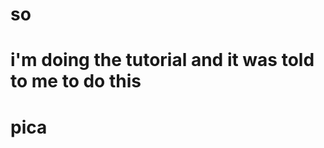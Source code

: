 # so
# i'm doing the tutorial and it was told to me to do this
#                                                       pica
